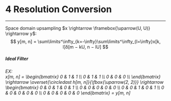 # 4 Resolution Conversion
---

Space domain upsampling $x \rightarrow \framebox{\uparrow(U, U)} \rightarrow y$:
$$
	y[m, n] = \sum\limits^\infty_{k=-\infty}\sum\limits^\infty_{l=\infty}x[k, l]δ[m − kU, n − lU]
$$

##### Ideal Filter


<h6>EX:<div class="math math-block">
x[m, n] = \begin{bmatrix}
	0 & 1 & 1 \\
	0 & 1 & 1 \\
	0 & 0 & 0 \\
\end{bmatrix}
	\rightarrow \overset{\circledast h[m, n]}{\fbox{\uparrow(2, 2)}} \rightarrow
\begin{bmatrix}
	0 & 0 & 1 & 0 & 1 \\
	0 & 0 & 0 & 0 & 0 \\
	0 & 0 & 1 & 0 & 1 \\
	0 & 0 & 0 & 0 & 0 \\
	0 & 0 & 0 & 0 & 0
\end{bmatrix} = y[m, n]
</div></h6>